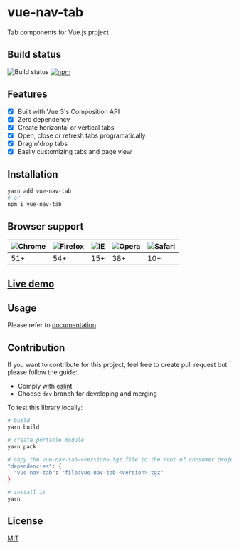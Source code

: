 # vue-nav-tab

Tab components for Vue.js project

## Build status

![Build status](https://img.shields.io/badge/build-passing-success?style=flat-square)
[![npm](https://img.shields.io/npm/v/vue-nav-tab?style=flat-square)](https://www.npmjs.com/package/vue-nav-tab)

## Features

- [x] Built with Vue 3's Composition API
- [x] Zero dependency
- [x] Create horizontal or vertical tabs
- [x] Open, close or refresh tabs programatically
- [x] Drag'n'drop tabs
- [x] Easily customizing tabs and page view

## Installation

```sh
yarn add vue-nav-tab
# or
npm i vue-nav-tab
```

## Browser support

| ![Chrome](https://raw.githubusercontent.com/alrra/browser-logos/master/src/chrome/chrome_48x48.png) | ![Firefox](https://raw.githubusercontent.com/alrra/browser-logos/master/src/firefox/firefox_48x48.png) | ![IE](https://raw.githubusercontent.com/alrra/browser-logos/master/src/edge/edge_48x48.png) | ![Opera](https://raw.githubusercontent.com/alrra/browser-logos/master/src/opera/opera_48x48.png) | ![Safari](https://raw.githubusercontent.com/alrra/browser-logos/master/src/safari/safari_48x48.png) |
| --------------------------------------------------------------------------------------------------- | ------------------------------------------------------------------------------------------------------ | ------------------------------------------------------------------------------------------- | ------------------------------------------------------------------------------------------------ | --------------------------------------------------------------------------------------------------- |
| 51+                                                                                                 | 54+                                                                                                    | 15+                                                                                         | 38+                                                                                              | 10+                                                                                                 |

## [Live demo](https://codesandbox.io/s/vue-nav-tab-2-example-vkl1uh)

## Usage

Please refer to [documentation](https://kien5436.github.io/vue-nav-tab/)

## Contribution

If you want to contribute for this project, feel free to create pull request but please follow the guide:

- Comply with [eslint](https://eslint.org/)
- Choose `dev` branch for developing and merging

To test this library locally:

```sh
# build
yarn build

# create portable module
yarn pack

# copy the vue-nav-tab-<version>.tgz file to the root of consumer project and add it as dependency
"dependencies": {
  "vue-nav-tab": "file:vue-nav-tab-<version>.tgz"
}

# install it
yarn
```

## License

[MIT](LICENSE)
